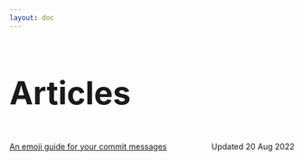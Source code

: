 ```yaml
---
layout: doc
---
```


<style>
    .article-list {
      padding-bottom: 1rem;
      padding-top: 1rem;
    }

    .border-t {
      border-top: solid 0.5px #bbb;
    }

    .article-list span {
      float: right;
    }

    .title {
      line-height: 64px;
      font-size: 56px;
      color: var(--vp-c-yellow);
    }
</style>


<h1 class="title">Articles</h1>

<div class="article-list text-center">
<a href="/en/articles/gitmoji">An emoji guide for your commit messages</a><span>Updated 20 Aug 2022</span>
</div>
